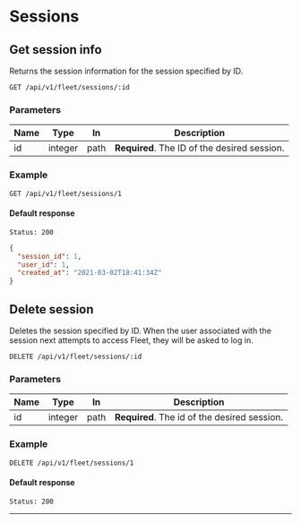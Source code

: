 # Sessions

## Get session info

Returns the session information for the session specified by ID.

`GET /api/v1/fleet/sessions/:id`

### Parameters

| Name | Type    | In   | Description                                  |
| ---- | ------- | ---- | -------------------------------------------- |
| id   | integer | path | **Required**. The ID of the desired session. |

### Example

`GET /api/v1/fleet/sessions/1`

#### Default response

`Status: 200`

```json
{
  "session_id": 1,
  "user_id": 1,
  "created_at": "2021-03-02T18:41:34Z"
}
```

## Delete session

Deletes the session specified by ID. When the user associated with the session next attempts to access Fleet, they will be asked to log in.

`DELETE /api/v1/fleet/sessions/:id`

### Parameters

| Name | Type    | In   | Description                                  |
| ---- | ------- | ---- | -------------------------------------------- |
| id   | integer | path | **Required**. The id of the desired session. |

### Example

`DELETE /api/v1/fleet/sessions/1`

#### Default response

`Status: 200`


---

<meta name="description" value="Documentation for Fleet's sessions REST API endpoints.">
<meta name="pageOrderInSection" value="135">